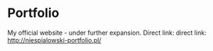 # Portfolio
My official website - under further expansion.
Direct link: direct link: http://niespialowski-portfolio.pl/
